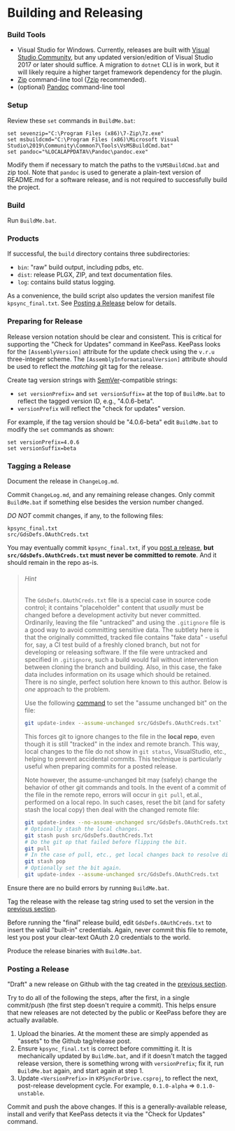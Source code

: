 # Building and Releasing
### Build Tools
* Visual Studio for Windows. Currently, releases are built with [Visual Studio Community](https://visualstudio.microsoft.com/vs/community), but any updated version/edition of Visual Studio 2017 or later should suffice.  A migration to `dotnet` CLI is in work, but it will likely require a higher target framework dependency for the plugin.
* [Zip](https://en.wikipedia.org/wiki/ZIP_(file_format)) command-line tool ([7zip](https://www.7-zip.org/) recommended).
* (optional) [Pandoc](https://pandoc.org/) command-line tool

### Setup
Review these ``set`` commands in ``BuildMe.bat``:

```
set sevenzip="C:\Program Files (x86)\7-Zip\7z.exe"
set msbuildcmd="C:\Program Files (x86)\Microsoft Visual Studio\2019\Community\Common7\Tools\VsMSBuildCmd.bat"
set pandoc="%LOCALAPPDATA%\Pandoc\pandoc.exe"
```

Modify them if necessary to match the paths to the ``VsMSBuildCmd.bat`` and zip tool.  Note that ``pandoc`` is used to generate a plain-text version of README.md for a software release, and is not required to successfully build the project.

### Build
Run ``BuildMe.bat``.

### Products
If successful, the ``build`` directory contains three subdirectories:
* ``bin``: "raw" build output, including pdbs, etc.
* ``dist``: release PLGX, ZIP, and text documentation files.
* ``log``: contains build status logging.

As a convenience, the build script also updates the version manifest file ``kpsync_final.txt``.  See [Posting a Release](#posting-a-release) below for details.

### Preparing for Release
Release version notation should be clear and consistent.  This is critical for supporting the "Check for Updates" command in KeePass.  KeePass looks for the `[AssemblyVersion]` attribute for the update check using the `v.r.u` three-integer scheme.  The `[AssemblyInformationalVersion]` attribute should be used to reflect the *matching* git tag for the release.

Create tag version strings with [SemVer](https://semver.org)-compatible strings:
* ``set versionPrefix=`` and ``set versionSuffix=`` at the top of ``BuildMe.bat`` to reflect the tagged version ID, e.g., "4.0.6-beta".
* ``versionPrefix`` will reflect the "check for updates" version. 

For example, if the tag version should be "4.0.6-beta" edit ``BuildMe.bat`` to modify the ``set`` commands as shown:
```
set versionPrefix=4.0.6
set versionSuffix=beta
```

### Tagging a Release

Document the release in ``ChangeLog.md``.

Commit ``ChangeLog.md``, and any remaining release changes.  Only commit ``BuildMe.bat`` if something else besides the version number changed.  

*DO NOT* commit changes, if any, to the following files:
```
kpsync_final.txt
src/GdsDefs.OAuthCreds.txt
```

You may eventually commit ``kpsync_final.txt``, if you [post a release](#posting-a-release), **but `src/GdsDefs.OAuthCreds.txt` must never be committed to remote**. And it should remain in the repo as-is.

>###### *Hint*
>The `GdsDefs.OAuthCreds.txt` file is a special case in source code control; it contains "placeholder" content that *usually* must be changed before a development activity but never committed. Ordinarily, leaving the file "untracked" and using the  `.gitignore` file is a good way to avoid committing sensitive data. The subtlety here is that the originally committed, tracked file contains "fake data" - useful for, say, a CI test build of a freshly cloned branch, but not for developing or releasing software. If the file were untracked and specified in `.gitignore`, such a build would fail without intervention between cloning the branch and building.  Also, in this case, the fake data includes information on its usage which should be retained. There is no single, perfect solution here known to this author. Below is *one* approach to the problem.
>
>Use the following [command](https://www.git-scm.com/docs/git-update-index#Documentation/git-update-index.txt---no-assume-unchanged) to set the "assume unchanged bit" on the file: 
>
> ```sh
>git update-index --assume-unchanged src/GdsDefs.OAuthCreds.txt`
>``` 
>This forces git to ignore changes to the file in the **local repo**, even though it is still "tracked" in the index and remote branch. This way, local changes to the file do not show in `git status`, VisualStudio, etc., helping to prevent accidental commits. This technique is particularly useful when preparing commits for a posted release.
> 
>Note however, the assume-unchanged bit may (safely) change the behavior of other git commands and tools. In the event of a commit of the file in the remote repo, errors will occur in `git pull`, et.al., performed on a local repo. In such cases, reset the bit (and for safety stash the local copy) then deal with the changed remote file:
>
> ```sh
>git update-index --no-assume-unchanged src/GdsDefs.OAuthCreds.txt
># Optionally stash the local changes.
>git stash push src/GdsDefs.OauthCreds.Txt
># Do the git op that failed before flipping the bit.
>git pull
># In the case of pull, etc., get local changes back to resolve differences.
>git stash pop
># Optionally set the bit again.
>git update-index --assume-unchanged src/GdsDefs.OAuthCreds.txt
>```

Ensure there are no build errors by running ``BuildMe.bat``. 

Tag the release with the release tag string used to set the version in the [previous section](#preparing-for-release).

Before running the "final" release build, edit ``GdsDefs.OAuthCreds.txt`` to insert the valid "built-in" credentials. Again, never commit this file to remote, lest you post your clear-text OAuth 2.0 credentials to the world.

Produce the release binaries with ``BuildMe.bat``.

### Posting a Release

"Draft" a new release on Github with the tag created in the [previous section](#tagging-a-release).

Try to do all of the following the steps, after the first, in a single commit/push (the first step doesn't require a commit). This helps
ensure that new releases are not detected by the public or KeePass before they are actually available.

1. Upload the binaries.  At the moment these are simply appended as "assets" to the Github tag/release post.
2. Ensure ``kpsync_final.txt`` is correct before committing it. It is mechanically updated by ``BuildMe.bat``, and if it doesn't match the tagged release version, there is something wrong with ``versionPrefix``; fix it, run ``BuildMe.bat`` again, and start again at step 1.
3. Update ``<VersionPrefix>`` in ``KPSyncForDrive.csproj``, to reflect the next, post-release development cycle. For
example, ``0.1.0-alpha`` &#x21D2; ``0.1.0-unstable``.

Commit and push the above changes.  If this is a generally-available release, install and verify that KeePass detects it via the "Check for Updates" command.
 